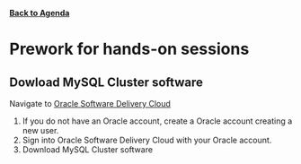 **[Back to Agenda](./../README.md)**

# Prework for hands-on sessions

## Dowload MySQL Cluster software
Navigate to [Oracle Software Delivery Cloud](https://edelivery.oracle.com/osdc/faces/Home.jspx)

1. If you do not have an Oracle account, create a Oracle account creating a new user.
2. Sign into Oracle Software Delivery Cloud with your Oracle account.
2. Download MySQL Cluster software
